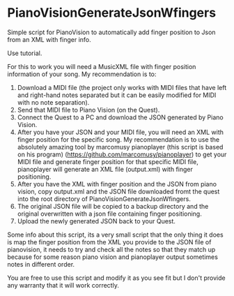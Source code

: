 # PianoVisionGenerateJsonWfingers
 Simple script for PianoVision to automatically add finger position to Json from an XML with finger info.

 Use tutorial.

For this to work you will need a MusicXML file with finger position information of your song.
My recommendation is to:
1. Download a MIDI file (the project only works with MIDI files that have left and right-hand notes separated but it can be easily modified for MIDI with no note separation).
2. Send that MIDI file to Piano Vision (on the Quest).
3. Connect the Quest to a PC and download the JSON generated by Piano Vision.
4. After you have your JSON and your MIDI file, you will need an XML with finger position for the specific song. My recommendation is to use the absolutely amazing tool by marcomusy pianoplayer (this script is based on his program) (https://github.com/marcomusy/pianoplayer) to get your MIDI file and generate finger position for that specific MIDI file, pianoplayer will generate an XML file (output.xml) with finger positioning.
5. After you have the XML with finger position and the JSON from piano vision, copy output.xml and the JSON file downloaded fromt the quest into the root directory of PianoVisionGenerateJsonWfingers.
6. The original JSON file will be copied to a backup directory and the original overwritten with a json file containing finger positioning.
7. Upload the newly generated JSON back to your Quest.

Some info about this script, its a very small script that the only thing it does is map the finger position from the XML you provide to the JSON file of pianovision, it needs to try and check all the notes so that they match up because for some reason piano vision and pianoplayer output sometimes notes in different order.

You are free to use this script and modify it as you see fit but I don't provide any warranty that it will work correctly.
